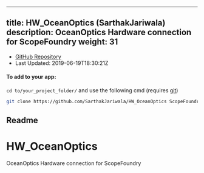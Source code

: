 
---
title: HW_OceanOptics (SarthakJariwala)
description: OceanOptics Hardware connection for ScopeFoundry
weight: 31
---
- [GitHub Repository](https://github.com/SarthakJariwala/HW_OceanOptics)
- Last Updated: 2019-06-19T18:30:21Z


#### To add to your app:

`cd to/your_project_folder/` and use the following cmd (requires [git](/docs/100_development/20_git/))

```bash
git clone https://github.com/SarthakJariwala/HW_OceanOptics ScopeFoundryHW/OceanOptics
```


## Readme
# HW_OceanOptics
OceanOptics Hardware connection for ScopeFoundry

